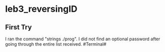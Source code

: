 # leb3_reversingID

## First Try
I ran the command "strings ./prog".
I did not find an optional password after going through the entire list received.
#Terminal#
